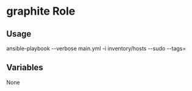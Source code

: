 # graphite Role

## Usage

ansible-playbook --verbose main.yml -i inventory/hosts --sudo --tags=

## Variables

None
